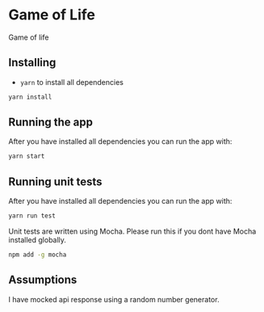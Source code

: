 # Game of Life

Game of life

## Installing

-   `yarn` to install all dependencies

```sh
yarn install
```

## Running the app

After you have installed all dependencies you can run the app with:

```bash
yarn start
```

## Running unit tests

After you have installed all dependencies you can run the app with:

```bash
yarn run test
```

Unit tests are written using Mocha. Please run this if you dont have Mocha installed globally.

```sh
npm add -g mocha
```

## Assumptions

I have mocked api response using a random number generator.
